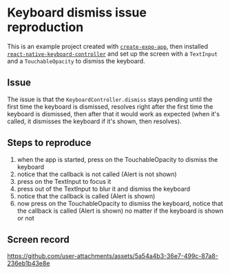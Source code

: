 # Keyboard dismiss issue reproduction

This is an example project created with [`create-expo-app`](https://www.npmjs.com/package/create-expo-app), then installed [`react-native-keyboard-controller`](https://github.com/kirillzyusko/react-native-keyboard-controller) and set up the screen with a `TextInput` and a `TouchableOpacity` to dismiss the keyboard.

## Issue
The issue is that the `KeyboardController.dismiss` stays pending until the first time the keyboard is dismissed, resolves right after the first time the keyboard is dismissed, then after that it would work as expected (when it's called, it dismisses the keyboard if it's shown, then resolves). 

## Steps to reproduce
1. when the app is started, press on the TouchableOpacity to dismiss the keyboard
2. notice that the callback is not called (Alert is not shown)
3. press on the TextInput to focus it
4. press out of the TextInput to blur it and dismiss the keyboard
5. notice that the callback is called (Alert is shown)
6. now press on the TouchableOpacity to dismiss the keyboard, notice that the callback is called (Alert is shown) no matter if the keyboard is shown or not

## Screen record

https://github.com/user-attachments/assets/5a54a4b3-36e7-499c-87a8-236eb1b43e8e
